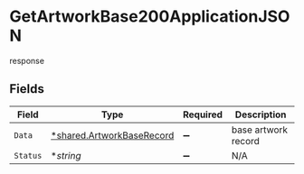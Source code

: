 # GetArtworkBase200ApplicationJSON

response


## Fields

| Field                                                                 | Type                                                                  | Required                                                              | Description                                                           |
| --------------------------------------------------------------------- | --------------------------------------------------------------------- | --------------------------------------------------------------------- | --------------------------------------------------------------------- |
| `Data`                                                                | [*shared.ArtworkBaseRecord](../../models/shared/artworkbaserecord.md) | :heavy_minus_sign:                                                    | base artwork record                                                   |
| `Status`                                                              | **string*                                                             | :heavy_minus_sign:                                                    | N/A                                                                   |